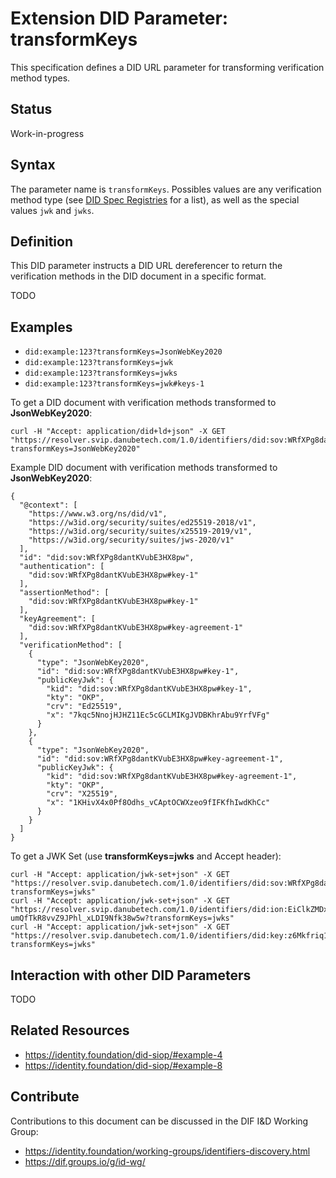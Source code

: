 # Extension DID Parameter: transformKeys

This specification defines a DID URL parameter for transforming verification method types.

## Status

Work-in-progress

## Syntax

The parameter name is `transformKeys`. Possibles values are any verification method type (see [DID Spec Registries](https://w3c.github.io/did-spec-registries/#verification-method-types) for a list), as well as the special values `jwk` and `jwks`.

## Definition

This DID parameter instructs a DID URL dereferencer to return the verification methods in the DID document in
a specific format.

TODO

## Examples

 * `did:example:123?transformKeys=JsonWebKey2020`
 * `did:example:123?transformKeys=jwk`
 * `did:example:123?transformKeys=jwks`
 * `did:example:123?transformKeys=jwk#keys-1`

To get a DID document with verification methods transformed to **JsonWebKey2020**:

```
curl -H "Accept: application/did+ld+json" -X GET "https://resolver.svip.danubetech.com/1.0/identifiers/did:sov:WRfXPg8dantKVubE3HX8pw?transformKeys=JsonWebKey2020"
```

Example DID document with verification methods transformed to **JsonWebKey2020**:

```
{
  "@context": [
    "https://www.w3.org/ns/did/v1",
    "https://w3id.org/security/suites/ed25519-2018/v1",
    "https://w3id.org/security/suites/x25519-2019/v1",
    "https://w3id.org/security/suites/jws-2020/v1"
  ],
  "id": "did:sov:WRfXPg8dantKVubE3HX8pw",
  "authentication": [
    "did:sov:WRfXPg8dantKVubE3HX8pw#key-1"
  ],
  "assertionMethod": [
    "did:sov:WRfXPg8dantKVubE3HX8pw#key-1"
  ],
  "keyAgreement": [
    "did:sov:WRfXPg8dantKVubE3HX8pw#key-agreement-1"
  ],
  "verificationMethod": [
    {
      "type": "JsonWebKey2020",
      "id": "did:sov:WRfXPg8dantKVubE3HX8pw#key-1",
      "publicKeyJwk": {
        "kid": "did:sov:WRfXPg8dantKVubE3HX8pw#key-1",
        "kty": "OKP",
        "crv": "Ed25519",
        "x": "7kqc5NnojHJHZ11Ec5cGCLMIKgJVDBKhrAbu9YrfVFg"
      }
    },
    {
      "type": "JsonWebKey2020",
      "id": "did:sov:WRfXPg8dantKVubE3HX8pw#key-agreement-1",
      "publicKeyJwk": {
        "kid": "did:sov:WRfXPg8dantKVubE3HX8pw#key-agreement-1",
        "kty": "OKP",
        "crv": "X25519",
        "x": "1KHivX4x0Pf8Odhs_vCAptOCWXzeo9fIFKfhIwdKhCc"
      }
    }
  ]
}
```

To get a JWK Set (use **transformKeys=jwks** and Accept header):

```
curl -H "Accept: application/jwk-set+json" -X GET "https://resolver.svip.danubetech.com/1.0/identifiers/did:sov:WRfXPg8dantKVubE3HX8pw?transformKeys=jwks"
curl -H "Accept: application/jwk-set+json" -X GET "https://resolver.svip.danubetech.com/1.0/identifiers/did:ion:EiClkZMDxPKqC9c-umQfTkR8vvZ9JPhl_xLDI9Nfk38w5w?transformKeys=jwks"
curl -H "Accept: application/jwk-set+json" -X GET "https://resolver.svip.danubetech.com/1.0/identifiers/did:key:z6Mkfriq1MqLBoPWecGoDLjguo1sB9brj6wT3qZ5BxkKpuP6?transformKeys=jwks"
```

## Interaction with other DID Parameters

TODO

## Related Resources

 * https://identity.foundation/did-siop/#example-4
 * https://identity.foundation/did-siop/#example-8

## Contribute

Contributions to this document can be discussed in the DIF I&D Working Group:

 * https://identity.foundation/working-groups/identifiers-discovery.html
 * https://dif.groups.io/g/id-wg/
